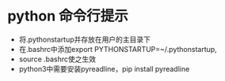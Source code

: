 # python 命令行提示
- 将.pythonstartup并存放在用户的主目录下
- 在.bashrc中添加export PYTHONSTARTUP=~/.pythonstartup,
- source .bashrc使之生效
- python3中需要安装pyreadline，pip install pyreadline
